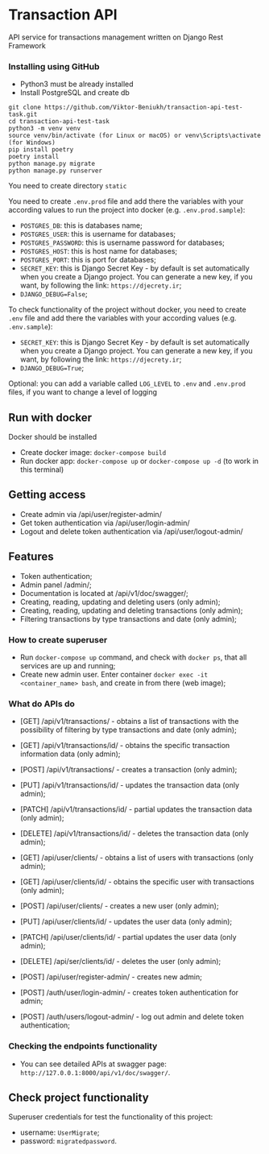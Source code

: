 # Transaction API

API service for transactions management written on Django Rest Framework


### Installing using GitHub

- Python3 must be already installed
- Install PostgreSQL and create db


```shell
git clone https://github.com/Viktor-Beniukh/transaction-api-test-task.git
cd transaction-api-test-task
python3 -m venv venv
source venv/bin/activate (for Linux or macOS) or venv\Scripts\activate (for Windows)
pip install poetry
poetry install
python manage.py migrate
python manage.py runserver   
```

You need to create directory `static`

You need to create `.env.prod` file and add there the variables with your according values 
to run the project into docker (e.g. `.env.prod.sample`):
- `POSTGRES_DB`: this is databases name;
- `POSTGRES_USER`: this is username for databases;
- `POSTGRES_PASSWORD`: this is username password for databases;
- `POSTGRES_HOST`: this is host name for databases;
- `POSTGRES_PORT`: this is port for databases;
- `SECRET_KEY`: this is Django Secret Key - by default is set automatically when you create a Django project.
                You can generate a new key, if you want, by following the link: `https://djecrety.ir`;
- `DJANGO_DEBUG=False`;


To check functionality of the project without docker, you need to create `.env` file and add there the variables 
with your according values (e.g. `.env.sample`):
- `SECRET_KEY`: this is Django Secret Key - by default is set automatically when you create a Django project.
                You can generate a new key, if you want, by following the link: `https://djecrety.ir`;
- `DJANGO_DEBUG=True`;

Optional: you can add a variable called `LOG_LEVEL` to `.env` and `.env.prod` files, if you want to change a level of logging


## Run with docker

Docker should be installed

- Create docker image: `docker-compose build`
- Run docker app: `docker-compose up` or `docker-compose up -d` (to work in this terminal)



## Getting access

- Create admin via /api/user/register-admin/
- Get token authentication via /api/user/login-admin/
- Logout and delete token authentication via /api/user/logout-admin/


## Features

- Token authentication;
- Admin panel /admin/;
- Documentation is located at /api/v1/doc/swagger/;
- Creating, reading, updating and deleting users (only admin);
- Creating, reading, updating and deleting transactions (only admin);
- Filtering transactions by type transactions and date (only admin);


### How to create superuser
- Run `docker-compose up` command, and check with `docker ps`, that all services are up and running;
- Create new admin user. Enter container `docker exec -it <container_name> bash`, and create in from there (web image);


### What do APIs do

- [GET] /api/v1/transactions/ - obtains a list of transactions with the possibility of filtering by type transactions and date (only admin);
- [GET] /api/v1/transactions/id/ - obtains the specific transaction information data (only admin);
- [POST] /api/v1/transactions/ - creates a transaction (only admin);
- [PUT] /api/v1/transactions/id/ - updates the transaction data (only admin);
- [PATCH] /api/v1/transactions/id/ - partial updates the transaction data (only admin);
- [DELETE] /api/v1/transactions/id/ - deletes the transaction data (only admin);

- [GET] /api/user/clients/ - obtains a list of users with transactions (only admin);
- [GET] /api/user/clients/id/ - obtains the specific user with transactions (only admin);
- [POST] /api/user/clients/ - creates a new user (only admin);
- [PUT] /api/user/clients/id/ - updates the user data (only admin);
- [PATCH] /api/user/clients/id/ - partial updates the user data (only admin);
- [DELETE] /api/ser/clients/id/ - deletes the user (only admin);

- [POST] /api/user/register-admin/ - creates new admin;
- [POST] /auth/user/login-admin/ - creates token authentication for admin;
- [POST] /auth/users/logout-admin/ - log out admin and delete token authentication;


### Checking the endpoints functionality
- You can see detailed APIs at swagger page: `http://127.0.0.1:8000/api/v1/doc/swagger/`.



## Check project functionality

Superuser credentials for test the functionality of this project:
- username: `UserMigrate`;
- password: `migratedpassword`.
